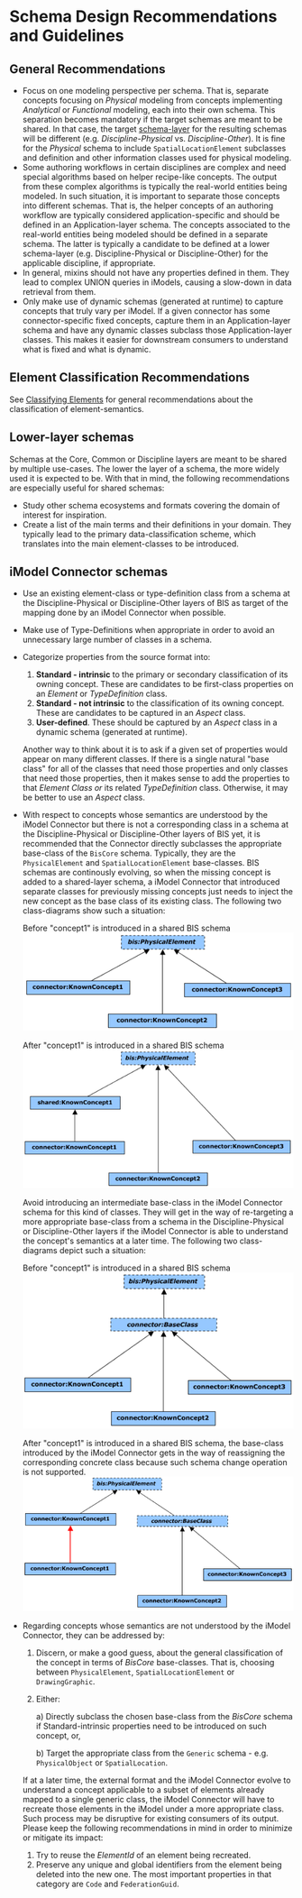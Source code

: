 # Schema Design Recommendations and Guidelines

## General Recommendations

- Focus on one modeling perspective per schema. That is, separate concepts focusing on *Physical* modeling from concepts implementing *Analytical* or *Functional* modeling, each into their own schema. This separation becomes mandatory if the target schemas are meant to be shared. In that case, the target [schema-layer](../intro/bis-organization.md) for the resulting schemas will be different (e.g. *Discipline-Physical* vs. *Discipline-Other*). It is fine for the *Physical* schema to include `SpatialLocationElement` subclasses and definition and other information classes used for physical modeling.
- Some authoring workflows in certain disciplines are complex and need special algorithms based on helper recipe-like concepts. The output from these complex algorithms is typically the real-world entities being modeled. In such situation, it is important to separate those concepts into different schemas. That is, the helper concepts of an authoring workflow are typically considered application-specific and should be defined in an Application-layer schema. The concepts associated to the real-world entities being modeled should be defined in a separate schema. The latter is typically a candidate to be defined at a lower schema-layer (e.g. Discipline-Physical or Discipline-Other) for the applicable discipline, if appropriate.
- In general, mixins should not have any properties defined in them. They lead to complex UNION queries in iModels, causing a slow-down in data retrieval from them.
- Only make use of dynamic schemas (generated at runtime) to capture concepts that truly vary per iModel. If a given connector has some connector-specific fixed concepts, capture them in an Application-layer schema and have any dynamic classes subclass those Application-layer classes. This makes it easier for downstream consumers to understand what is fixed and what is dynamic.

## Element Classification Recommendations

See [Classifying Elements](../fundamentals/data-classification.md#general-recommendations) for general recommendations about the classification of element-semantics.

## Lower-layer schemas

Schemas at the Core, Common or Discipline layers are meant to be shared by multiple use-cases. The lower the layer of a schema, the more widely used it is expected to be. With that in mind, the following recommendations are especially useful for shared schemas:

- Study other schema ecosystems and formats covering the domain of interest for inspiration.
- Create a list of the main terms and their definitions in your domain. They typically lead to the primary data-classification scheme, which translates into the main element-classes to be introduced.

## iModel Connector schemas

- Use an existing element-class or type-definition class from a schema at the Discipline-Physical or Discipline-Other layers of BIS as target of the mapping done by an iModel Connector when possible.
- Make use of Type-Definitions when appropriate in order to avoid an unnecessary large number of classes in a schema.
- Categorize properties from the source format into:

  1) **Standard - intrinsic** to the primary or secondary classification of its owning concept. These are candidates to be first-class properties on an *Element* or *TypeDefinition* class.
  2) **Standard - not intrinsic** to the classification of its owning concept. These are candidates to be captured in an *Aspect* class.
  3) **User-defined**. These should be captured by an *Aspect* class in a dynamic schema (generated at runtime).

  Another way to think about it is to ask if a given set of properties would appear on many different classes. If there is a single natural "base class" for all of the classes that need those properties and only classes that need those properties, then it makes sense to add the properties to that *Element Class or* its related *TypeDefinition* class. Otherwise, it may be better to use an *Aspect* class.

- With respect to concepts whose semantics are understood by the iModel Connector but there is not a corresponding class in a schema at the Discipline-Physical or Discipline-Other layers of BIS yet, it is recommended that the Connector directly subclasses the appropriate base-class of the `BisCore` schema. Typically, they are the `PhysicalElement` and `SpatialLocationElement` base-classes. BIS schemas are continously evolving, so when the missing concept is added to a shared-layer schema, a iModel Connector that introduced separate classes for previously missing concepts just needs to inject the new concept as the base class of its existing class. The following two class-diagrams show such a situation:

  Before "concept1" is introduced in a shared BIS schema
![Before schema evolution](../media/schema-evolution-known-concept-before.png)

  After "concept1" is introduced in a shared BIS schema
![Before schema evolution](../media/schema-evolution-known-concept-after.png)

  Avoid introducing an intermediate base-class in the iModel Connector schema for this kind of classes. They will get in the way of re-targeting a more appropriate base-class from a schema in the Discipline-Physical or Discipline-Other layers if the iModel Connector is able to understand the concept's semantics at a later time. The following two class-diagrams depict such a situation:

  Before "concept1" is introduced in a shared BIS schema
![Before schema evolution](../media/schema-evolution-base-conn-class-before.png)

  After "concept1" is introduced in a shared BIS schema, the base-class introduced by the iModel Connector gets in the way of reassigning the corresponding concrete class because such schema change operation is not supported.
![Before schema evolution](../media/schema-evolution-base-conn-class-after.png)

- Regarding concepts whose semantics are not understood by the iModel Connector, they can be addressed by:

  1) Discern, or make a good guess, about the general classification of the concept in terms of *BisCore* base-classes. That is, choosing between `PhysicalElement`, `SpatialLocationElement` or `DrawingGraphic`.
  2) Either:

      a) Directly subclass the chosen base-class from the *BisCore* schema if Standard-intrinsic properties need to be introduced on such concept, or,

      b) Target the appropriate class from the `Generic` schema - e.g. `PhysicalObject` or `SpatialLocation`.

  If at a later time, the external format and the iModel Connector evolve to understand a concept applicable to a subset of elements already mapped to a single generic class, the iModel Connector will have to recreate those elements in the iModel under a more appropriate class. Such process may be disruptive for existing consumers of its output. Please keep the following recommendations in mind in order to minimize or mitigate its impact:

  1) Try to reuse the *ElementId* of an element being recreated.
  2) Preserve any unique and global identifiers from the element being deleted into the new one. The most important properties in that category are `Code` and `FederationGuid`.